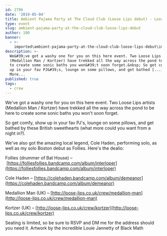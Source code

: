 ```yaml
---
id: 2796
date: '2019-05-04'
title: Ambient Pajama Party at The Cloud Club (Loose Lips debut) - Loose Lips
type: event
slug: ambient-pajama-party-at-the-cloud-club-loose-lips-debut
author: 100
banner:
  - >-
    imported\ambient-pajama-party-at-the-cloud-club-loose-lips-debut\image2796.jpeg
description: >-
  We&#39;ve got a washy one for you on this here event. Two Loose Lips artists
  (Medallion Man / Kortzer) have trekked all the way across the pond to be here
  to create some sonic baths you won&#39;t soon forget.&nbsp; So get comfy, show
  up in your fav PJ&#39;s, lounge on some pillows, and get bathed [...]Read
  More...
published: true
tags:
  - crew
---
```

We've got a washy one for you on this here event. Two Loose Lips artists (Medallion Man / Kortzer) have trekked all the way across the pond to be here to create some sonic baths you won't soon forget. 

So get comfy, show up in your fav PJ's, lounge on some pillows, and get bathed by these British sweethearts (what more could you want from a night in?). 

We've also got the amazing local legend, Cole Haden, performing solo, as well as my solo Boston debut as Follies. Here's the dealio:

Follies (drummer of Bat House) – [](https://folliesfollies.bandcamp.com/album/interloper?fbclid=IwAR0rxV4jLTB30t_5BFDI02sDzOgWEPYzOEHNqmeyrZ-xqKY6pWtMOqEtR4Y)[https://folliesfollies.bandcamp.com/album/interloper](https://folliesfollies.bandcamp.com/album/interloper)

Cole Haden – [](https://colehaden.bandcamp.com/album/demeanor?fbclid=IwAR12y6HpB9co8bnAQe13ji18tDlxcBeM8NPggTlVIvEwjau4EVdiIuA2ICo)[https://colehaden.bandcamp.com/album/demeanor](https://colehaden.bandcamp.com/album/demeanor)

Medallion Man (UK) – [](https://l.facebook.com/l.php?u=http%3A%2F%2Floose-lips.co.uk%2Fcrew%2Fmedallion-man%3Ffbclid%3DIwAR3BOwkQPtbOkv_Yw2aQGf2lKYhYGp0H55JY2uhdeJfroOTYqjIrcDPN_0s&h=AT3DycVFnFFjo6OiMZDHXqu1NeLXh6Q9NyJIAuvaMMC6zuKHjvR5MSHJ9ZDb8wJ3FRMadm_Xsjs6tjN-Qh2eLAgE0TA-YFhz9DrBO-LQFoB40RPGQ4Z6sqSGRh9ICpDf3XwJMf0)[http://loose-lips.co.uk/crew/medallion-man](http://loose-lips.co.uk/crew/medallion-man)

Kortzer (UK) – [](https://l.facebook.com/l.php?u=http%3A%2F%2Floose-lips.co.uk%2Fcrew%2Fkortzer%3Ffbclid%3DIwAR3DiXPunNwSK8V6ZZO9htVrx9E5IoJeRRxghx7l0Fv82LBvu8A0cDSLe7Q&h=AT21BPSEuf84aItW75FhzGq6iTcmtOgXdNCaxllZDk63t6lpcLFMvrrxmKRoRx9YR6amWOFT-HxJh8vWmvn1NLTxNN0v_xVQu9q7ZLU5RO9pNaPFuv9ZT1djT35d4HdyNEnGLoI)[http://loose-lips.co.uk/crew/kortzer](http://loose-lips.co.uk/crew/kortzer)

Seating is limited, so be sure to RSVP and DM me for the address should you need it. Artwork by the incredible Louie Jannetty of Black Math